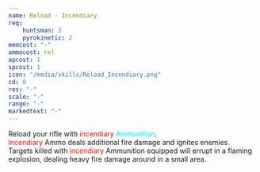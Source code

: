```yaml
---
name: Reload - Incendiary
req: 
    huntsman: 2
    pyrokinetic: 2
memcost: "-"
ammocost: rel
apcost: 1
spcost: 1
icon: "/media/skills/Reload_Incendiary.png"
cd: 0
res: "-"
scale: "-"
range: "-"
markedtext: "-"
---
```

Reload your rifle with <font color='#FF1500'>incendiary</font> <font color='#00EFFF'>Ammunition</font>. <br> <font color='#FF1500'>Incendiary</font> Ammo deals additional fire damage and ignites enemies. <br>
                          Targets killed with <font color='#FF1500'>incendiary</font> Ammunition equipped will errupt in a flaming explosion, dealing heavy fire damage around in a small area.